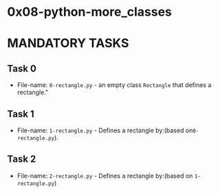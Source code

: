 # 0x08-python-more_classes

# MANDATORY TASKS

## Task 0
* File-name: `0-rectangle.py` - an empty class ```Rectangle``` that defines a rectangle."

## Task 1
* File-name: `1-rectangle.py` - Defines a rectangle by:(based on`0-rectangle.py`).

## Task 2
* File-name: `2-rectangle.py` - Defines a rectangle by:(based on `1-rectangle.py`)
